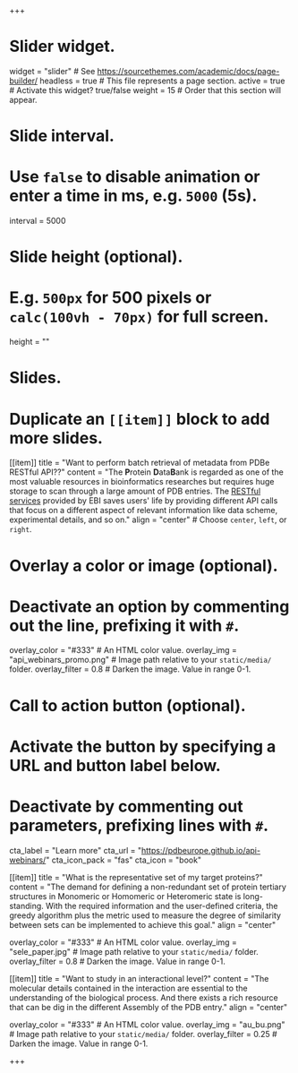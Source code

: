 +++
# Slider widget.
widget = "slider"  # See https://sourcethemes.com/academic/docs/page-builder/
headless = true  # This file represents a page section.
active = true  # Activate this widget? true/false
weight = 15  # Order that this section will appear.

# Slide interval.
# Use `false` to disable animation or enter a time in ms, e.g. `5000` (5s).
interval = 5000

# Slide height (optional).
# E.g. `500px` for 500 pixels or `calc(100vh - 70px)` for full screen.
height = ""

# Slides.
# Duplicate an `[[item]]` block to add more slides.
[[item]]
  title = "Want to perform batch retrieval of metadata from PDBe RESTful API??"
  content = "The **P**rotein **D**ata**B**ank is regarded as one of the most valuable resources in bioinformatics researches but requires huge storage to scan through a large amount of PDB entries. The [RESTful services](https://www.ebi.ac.uk/pdbe/pdbe-rest-api) provided by EBI saves users' life by providing different API calls that focus on a different aspect of relevant information like data scheme, experimental details, and so on."
  align = "center"  # Choose `center`, `left`, or `right`.

  # Overlay a color or image (optional).
  #   Deactivate an option by commenting out the line, prefixing it with `#`.
  overlay_color = "#333"  # An HTML color value.
  overlay_img = "api_webinars_promo.png"  # Image path relative to your `static/media/` folder.
  overlay_filter = 0.8  # Darken the image. Value in range 0-1.

  # Call to action button (optional).
  #   Activate the button by specifying a URL and button label below.
  #   Deactivate by commenting out parameters, prefixing lines with `#`.
  cta_label = "Learn more"
  cta_url = "https://pdbeurope.github.io/api-webinars/"
  cta_icon_pack = "fas"
  cta_icon = "book"
  
[[item]]
  title = "What is the representative set of my target proteins?"
  content = "The demand for defining a non-redundant set of protein tertiary structures in Monomeric or Homomeric or Heteromeric state is long-standing. With the required information and the user-defined criteria, the greedy algorithm plus the metric used to measure the degree of similarity between sets can be implemented to achieve this goal."
  align = "center"

  overlay_color = "#333"  # An HTML color value.
  overlay_img = "sele_paper.jpg"  # Image path relative to your `static/media/` folder.
  overlay_filter = 0.8  # Darken the image. Value in range 0-1. 

[[item]]
  title = "Want to study in an interactional level?"
  content = "The molecular details contained in the interaction are essential to the understanding of the biological process. And there exists a rich resource that can be dig in the different Assembly of the PDB entry."
  align = "center"

  overlay_color = "#333"  # An HTML color value.
  overlay_img = "au_bu.png"  # Image path relative to your `static/media/` folder.
  overlay_filter = 0.25  # Darken the image. Value in range 0-1.
 
+++